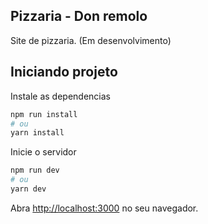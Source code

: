 ## Pizzaria - Don remolo
Site de pizzaria. (Em desenvolvimento)

## Iniciando projeto

Instale as dependencias
```bash
npm run install
# ou
yarn install
```

Inicie o servidor
```bash
npm run dev
# ou
yarn dev
```

Abra [http://localhost:3000](http://localhost:3000) no seu navegador. 